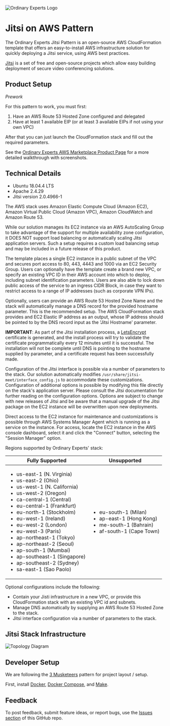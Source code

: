 ![Ordinary Experts Logo](https://ordinaryexperts.com/img/logo.png)

# Jitsi on AWS Pattern

The Ordinary Experts Jitsi Pattern is an open-source AWS CloudFormation template that offers an easy-to-install AWS infrastructure solution for quickly deploying a Jitsi service, using AWS best practices.

[Jitsi](https://jitsi.org/) is a set of free and open-source projects which allow easy building deployment of secure video conferencing solutions.

## Product Setup

*Prework*

For this pattern to work, you must first:

1. Have an AWS Route 53 Hosted Zone configured and delegated
1. Have at least 1 available EIP (or at least 3 available EIPs if not using your own VPC)

After that you can just launch the CloudFormation stack and fill out the required parameters.

See the [Ordinary Experts AWS Marketplace Product Page](https://ordinaryexperts.com/products/jitsi-pattern/) for a more detailed walkthrough with screenshots.

## Technical Details

* Ubuntu 18.04.4 LTS
* Apache 2.4.29
* Jitsi version 2.0.4966-1

The AWS stack uses Amazon Elastic Compute Cloud (Amazon EC2), Amazon Virtual Public Cloud (Amazon VPC), Amazon CloudWatch and Amazon Route 53.

While our solution manages its EC2 instance via an AWS AutoScaling Group to take advantage of the support for multiple availability zone configuration, it DOES NOT support load balancing or automatically scaling Jitsi application servers. Such a setup requires a custom load balancing setup and may be included in a future release of this product.

The template places a single EC2 instance in a public subnet of the VPC and secures port access to 80, 443, 4443 and 1000 via an EC2 Security Group. Users can optionally have the template create a brand new VPC, or specify an existing VPC ID in their AWS account into which to deploy, including subnet identification parameters. Users are also able to lock down public access of the service to an ingress CIDR Block, in case they want to restrict access to a range of IP addresses (such as corporate VPN IPs).

Optionally, users can provide an AWS Route 53 Hosted Zone Name and the stack will automatically manage a DNS record for the provided hostname parameter. This is the recommended setup. The AWS CloudFormation stack provides and EC2 Elastic IP address as an output, whose IP address should be pointed to by the DNS record input as the 'Jitsi Hostname' parameter.

**IMPORTANT**: As part of the Jitsi installation process, a [LetsEncrypt](https://letsencrypt.org/) certificate is generated, and the install process will try to validate the certificate programmatically every 12 minutes until it is successful. The installation will not be complete until DNS is pointing to the hostname supplied by parameter, and a certificate request has been successfully made.

Configuration of the Jitsi interface is possible via a number of parameters to the stack. Our solution automatically modifies `/usr/share/jitsi-meet/interface_config.js` to accommodate these customizations. Configuration of additional options is possible by modifying this file directly on the stack's application server. Please consult the Jitsi documentation for further reading on the configuration options. Options are subject to change with new releases of Jitsi and be aware that a manual upgrade of the Jitsi package on the EC2 instance will be overwritten upon new deployments.

Direct access to the EC2 instance for maintenance and customizations is possible through AWS Systems Manager Agent which is running as a service on the instance. For access, locate the EC2 instance in the AWS console dashboard, select it and click the "Connect" button, selecting the "Session Manager" option.

Regions supported by Ordinary Experts' stack:

| Fully Supported | Unsupported |
| -------------- | ----------- |
| <ul><li>us-east-1 (N. Virginia)</li><li>us-east-2 (Ohio)</li><li>us-west-1 (N. California)</li><li>us-west-2 (Oregon)</li><li>ca-central-1 (Central)</li><li>eu-central-1 (Frankfurt)</li><li>eu-north-1 (Stockholm)</li><li>eu-west-1 (Ireland)</li><li>eu-west-2 (London)</li><li>eu-west-3 (Paris)</li><li>ap-northeast-1 (Tokyo)</li><li>ap-northeast-2 (Seoul)</li><li>ap-south-1 (Mumbai)</li><li>ap-southeast-1 (Singapore)</li><li>ap-southeast-2 (Sydney)</li><li>sa-east-1 (Sao Paolo)</li></ul> | <ul><li>eu-south-1 (Milan)</li><li>ap-east-1 (Hong Kong)</li><li>me-south-1 (Bahrain)</li><li>af-south-1 (Cape Town)</li></ul> |

Optional configurations include the following:

* Contain your Jisti infrastructure in a new VPC, or provide this CloudFormation stack with an existing VPC id and subnets.
* Manage DNS automatically by supplying an AWS Route 53 Hosted Zone to the stack.
* Jitsi interface configuration via a number of parameters to the stack.

## Jitsi Stack Infrastructure

![Topology Diagram](https://ordinaryexperts.com/img/services/oe_jitsi_patterns_topology_diagram.png)

## Developer Setup

We are following the [3 Musketeers](https://3musketeers.io/) pattern for project layout / setup.

First, install [Docker](https://www.docker.com/), [Docker Compose](https://docs.docker.com/compose/), and [Make](https://www.gnu.org/software/make/).

## Feedback

To post feedback, submit feature ideas, or report bugs, use the [Issues section](https://github.com/ordinaryexperts/aws-marketplace-oe-patterns-jitsi/issues) of this GitHub repo.
